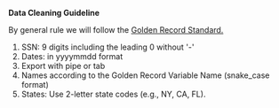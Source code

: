 **Data Cleaning Guideline**

By general rule we will follow the [Golden Record Standard.](https://docs.google.com/spreadsheets/d/13Ad0WeOOEWXXT29LlIaDmT3KqQHzb9Af8BKq7Kb34A0/edit?gid=1657912520#gid=1657912520)

1. SSN: 9 digits including the leading 0 without '-' 
2. Dates: in yyyymmdd format 
3. Export with pipe or tab 
4. Names according to the Golden Record Variable Name (snake_case format)
5. States: Use 2-letter state codes (e.g., NY, CA, FL).
